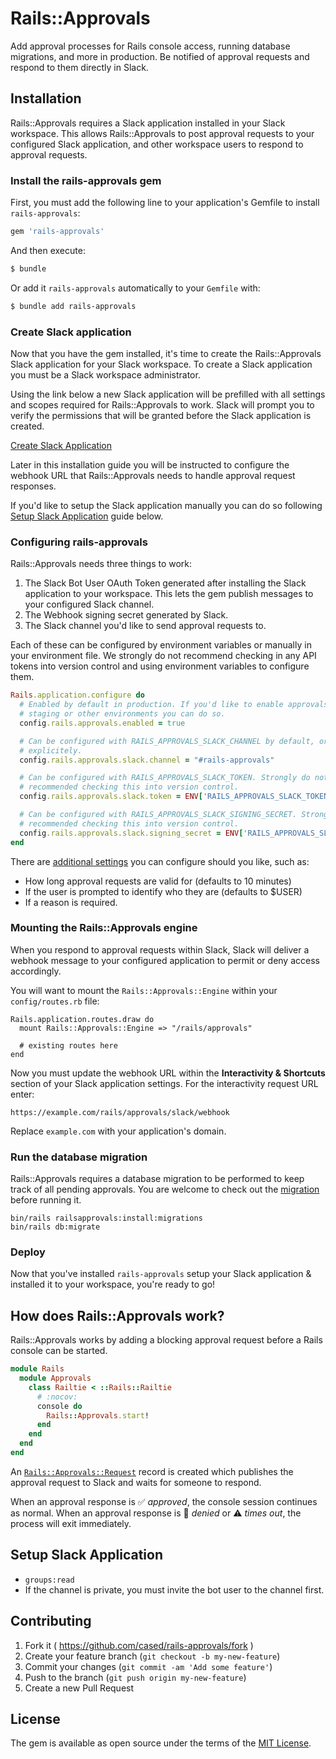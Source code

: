 # Rails::Approvals

Add approval processes for Rails console access, running database migrations, and more in production. Be notified of approval requests and respond to them directly in Slack.

## Installation

Rails::Approvals requires a Slack application installed in your Slack workspace. This allows Rails::Approvals to post approval requests to your configured Slack application, and other workspace users to respond to approval requests.

### Install the rails-approvals gem

First, you must add the following line to your application's Gemfile to install `rails-approvals`:

```ruby
gem 'rails-approvals'
```

And then execute:

```bash
$ bundle
```

Or add it `rails-approvals` automatically to your `Gemfile` with:

```bash
$ bundle add rails-approvals
```

### Create Slack application

Now that you have the gem installed, it's time to create the Rails::Approvals Slack application for your Slack workspace. To create a Slack application you must be a Slack workspace administrator.

Using the link below a new Slack application will be prefilled with all settings and scopes required for Rails::Approvals to work. Slack will prompt you to verify the permissions that will be granted before the Slack application is created.

[Create Slack Application](https://api.slack.com/apps?new_app=1&manifest_json=%7B%0A%20%20%22_metadata%22%3A%20%7B%0A%20%20%20%20%22major_version%22%3A%201%2C%0A%20%20%20%20%22minor_version%22%3A%201%0A%20%20%7D%2C%0A%20%20%22display_information%22%3A%20%7B%0A%20%20%20%20%22name%22%3A%20%22Rails%20Approvals%22%0A%20%20%7D%2C%0A%20%20%22features%22%3A%20%7B%0A%20%20%20%20%22app_home%22%3A%20%7B%0A%20%20%20%20%20%20%22home_tab_enabled%22%3A%20false%2C%0A%20%20%20%20%20%20%22messages_tab_enabled%22%3A%20true%2C%0A%20%20%20%20%20%20%22messages_tab_read_only_enabled%22%3A%20true%0A%20%20%20%20%7D%2C%0A%20%20%20%20%22bot_user%22%3A%20%7B%0A%20%20%20%20%20%20%22display_name%22%3A%20%22Rails%20Approvals%22%2C%0A%20%20%20%20%20%20%22always_online%22%3A%20false%0A%20%20%20%20%7D%0A%20%20%7D%2C%0A%20%20%22oauth_config%22%3A%20%7B%0A%20%20%20%20%22scopes%22%3A%20%7B%0A%20%20%20%20%20%20%22bot%22%3A%20%5B%0A%20%20%20%20%20%20%20%20%22chat%3Awrite%22%0A%20%20%20%20%20%20%5D%0A%20%20%20%20%7D%0A%20%20%7D%2C%0A%20%20%22settings%22%3A%20%7B%0A%20%20%20%20%22interactivity%22%3A%20%7B%0A%20%20%20%20%20%20%22is_enabled%22%3A%20true%2C%0A%20%20%20%20%20%20%22request_url%22%3A%20%22https%3A%2F%2Fwebsite.com%2Frails%2Fapprovals%2Fslack%2Fwebhook%22%0A%20%20%20%20%7D%2C%0A%20%20%20%20%22org_deploy_enabled%22%3A%20false%2C%0A%20%20%20%20%22socket_mode_enabled%22%3A%20false%0A%20%20%7D%0A%7D%0A)

Later in this installation guide you will be instructed to configure the webhook URL that Rails::Approvals needs to handle approval request responses.

If you'd like to setup the Slack application manually you can do so following [Setup Slack Application](#setup-slack-application) guide below.

### Configuring rails-approvals

Rails::Approvals needs three things to work:

1. The Slack Bot User OAuth Token generated after installing the Slack application to your workspace. This lets the gem publish messages to your configured Slack channel.
1. The Webhook signing secret generated by Slack.
1. The Slack channel you'd like to send approval requests to.

Each of these can be configured by environment variables or manually in your environment file. We strongly do not recommend checking in any API tokens into version control and using environment variables to configure them.

```ruby
Rails.application.configure do
  # Enabled by default in production. If you'd like to enable approvals in
  # staging or other environments you can do so.
  config.rails.approvals.enabled = true

  # Can be configured with RAILS_APPROVALS_SLACK_CHANNEL by default, or provided
  # explicitely.
  config.rails.approvals.slack.channel = "#rails-approvals"

  # Can be configured with RAILS_APPROVALS_SLACK_TOKEN. Strongly do not
  # recommended checking this into version control.
  config.rails.approvals.slack.token = ENV['RAILS_APPROVALS_SLACK_TOKEN']

  # Can be configured with RAILS_APPROVALS_SLACK_SIGNING_SECRET. Strongly do not
  # recommended checking this into version control.
  config.rails.approvals.slack.signing_secret = ENV['RAILS_APPROVALS_SLACK_SIGNING_SECRET']
end
```

There are [additional settings](https://github.com/cased/rails-approvals/blob/main/lib/rails/approvals/engine.rb) you can configure should you like, such as:

- How long approval requests are valid for (defaults to 10 minutes)
- If the user is prompted to identify who they are (defaults to $USER)
- If a reason is required.

### Mounting the Rails::Approvals engine

When you respond to approval requests within Slack, Slack will deliver a webhook
message to your configured application to permit or deny access accordingly.

You will want to mount the `Rails::Approvals::Engine` within your `config/routes.rb` file:

```
Rails.application.routes.draw do
  mount Rails::Approvals::Engine => "/rails/approvals"

  # existing routes here
end
```

Now you must update the webhook URL within the **Interactivity & Shortcuts** section of your Slack application settings. For the interactivity request URL enter:

```
https://example.com/rails/approvals/slack/webhook
```

Replace `example.com` with your application's domain.

### Run the database migration

Rails::Approvals requires a database migration to be performed to keep track of
all pending approvals. You are welcome to check out the [migration](https://github.com/cased/rails-approvals/blob/main/db/migrate/20210624220156_create_rails_approvals_requests.rb) before running
it.

```
bin/rails railsapprovals:install:migrations
bin/rails db:migrate
```

### Deploy

Now that you've installed `rails-approvals` setup your Slack application & installed it to your workspace, you're ready to go!

## How does Rails::Approvals work?

Rails::Approvals works by adding a blocking approval request before a Rails console can be started.

```ruby
module Rails
  module Approvals
    class Railtie < ::Rails::Railtie
      # :nocov:
      console do
        Rails::Approvals.start!
      end
    end
  end
end
```

An [`Rails::Approvals::Request`](https://github.com/cased/rails-approvals/blob/main/app/models/rails/approvals/request.rb) record is created which publishes the approval request to Slack and waits for someone to respond.

When an approval response is ✅ _approved_, the console session continues as normal. When an approval response is 🛑 _denied_ or ⚠️ _times out_, the process will exit immediately.

## Setup Slack Application

- `groups:read`
- If the channel is private, you must invite the bot user to the channel first.

## Contributing

1. Fork it ( https://github.com/cased/rails-approvals/fork )
2. Create your feature branch (`git checkout -b my-new-feature`)
3. Commit your changes (`git commit -am 'Add some feature'`)
4. Push to the branch (`git push origin my-new-feature`)
5. Create a new Pull Request

## License

The gem is available as open source under the terms of the [MIT License](https://opensource.org/licenses/MIT).

